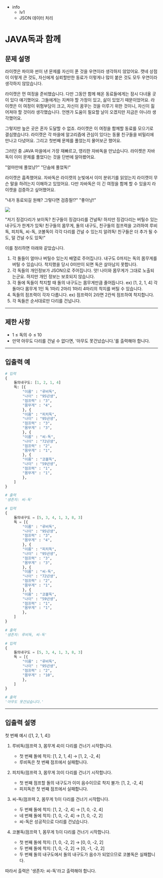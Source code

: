 - info
    - lv1
    - JSON 데이터 처리

# JAVA독과 함께
## 문제 설명
라이캣은 파이와 썬이 낸 문제를 자신이 푼 것을 우연이라 생각하지 않았어요. 캣네 상점이 이렇게 큰 것도, 자신에게 실뢰할만한 동료가 이렇게나 많이 붙은 것도 모두 우연이라 생각하지 않았습니다.

라이캣은 먼 여정을 준비했습니다. 다만 그동안 함께 해온 동료들에게는 잠시 다녀올 곳이 있다 얘기했어요. 그들에게는 지켜야 할 가정이 있고, 삶이 있었기 때문이었어요. 라이캣은 이 여정이 위험부담이 크고, 자신이 꿈꾸는 것을 이루기 위한 것이니, 자신이 짊어져야 할 것이라 생각했습니다. 언젠가 도움이 필요할 날이 오겠지만 지금은 아니라 생각했어요.

그렇지만 높은 곳은 혼자 도달할 수 없죠. 라이캣은 이 여정을 함께할 동료를 모으기로 결심했습니다. 라이캣은 각 마을에 알고리즘에 관심이 있다는 동물 친구들을 비밀리에 만나고 다녔어요. 그리고 첫번째 문제를 풀었는지 물어보곤 했어요.

그러던 중 JAVA 마을에서 가장 재빠르고, 영리한 자바독을 만났습니다. 라이켓은 자바독이 이미 문제를 풀었다는 것을 단번에 알아봤어요.

"얼마만에 풀었냥?"
"단숨에 풀었독!"

라이캣은 흡족했어요. 자바독은 라이캣의 눈빛에서 이미 분위기를 읽었는지 라이캣이 무슨 말을 하려는지 이해하고 있었어요. 다만 자바독은 이 긴 여정을 함께 할 수 있을지 라이캣을 검증하고 싶어했어요.

"내가 동료되길 원해? 그렇다면 검증필!?"
"좋아냥!"

![](./02_.webp)

"저기 징검다리가 보이독? 친구들이 징검다리를 건널독! 하지만 징검다리는 버틸수 있는 내구도가 한계가 있독! 친구들의 몸무게, 돌의 내구도, 친구들의 점프력을 고려하여 루비독, 피치독, 씨-독, 코볼독이 각각 다리를 건널 수 있는지 알려독! 친구들은 더 추가 될 수도, 덜 건널 수도 있독!"

이를 정리하면 아래와 같았습니다.

1. 각 돌들이 얼마나 버틸수 있는지 배열로 주어집니다. 내구도 0까지는 독의 몸무게를 버틸 수 있습니다. 착지했을 당시 0미만이 되면 독은 살아남지 못합니다.
2. 각 독들의 개인정보가 JSON으로 주어집니다. 앗! 나이와 몸무게가 그대로 노출되는군요. 하지만 개인 정보는 보호되지 않습니다.
3. 각 돌에 독들이 착지할 때 돌의 내구도는 몸무게만큼 줄어듭니다.
    ex) [1, 2, 1, 4] 각 돌마다 몸무게 1인 독 1마리 2마리 1마리 4마리의 착지를 버틸 수 있습니다.
4. 독들의 점프력이 각자 다릅니다. 
    ex) 점프력이 2라면 2칸씩 점프하여 착지합니다.
5. 각 독들은 순서대로만 다리를 건넙니다.


---

## 제한 사항

- 1 ≤ 독의 수 ≤ 10
- 만약 아무도 다리를 건널 수 없다면, '아무도 못건넜습니다.'를 출력해야 합니다.

---

## 입출력 예

```python
# 입력
{
    돌의내구도: [1, 2, 1, 4]
    독: [{
        "이름" : "루비독",
        "나이" : "95년생",
        "점프력" : "3",
        "몸무게" : "4",
        }, {
        "이름" : "피치독",
        "나이" : "95년생",
        "점프력" : "3",
        "몸무게" : "3",
        }, {
        "이름" : "씨-독",
        "나이" : "72년생",
        "점프력" : "2",
        "몸무게" : "1",
        }, {
        "이름" : "코볼독",
        "나이" : "59년생",
        "점프력" : "1",
        "몸무게" : "1",
        },
    ]
}

# 출력
'생존자: 씨-독'

# 입력
{
    돌의내구도 = [5, 3, 4, 1, 3, 8, 3]
    독 = [{
        "이름" : "루비독",
        "나이" : "95년생",
        "점프력" : "3",
        "몸무게" : "4",
        }, {
        "이름" : "피치독",
        "나이" : "95년생",
        "점프력" : "3",
        "몸무게" : "3",
        }, {
        "이름" : "씨-독",
        "나이" : "72년생",
        "점프력" : "2",
        "몸무게" : "1",
        }, {
        "이름" : "코볼독",
        "나이" : "59년생",
        "점프력" : "1",
        "몸무게" : "1",
        },
    ]
}

# 출력
'생존자: 루비독, 씨-독'

# 입력
{
    돌의내구도 = [5, 3, 4, 1, 3, 8, 3]
    독 = [{
        "이름" : "루비독",
        "나이" : "95년생",
        "점프력" : "2",
        "몸무게" : "10",
        },
    ]
}

# 출력
'아무도 못건넜습니다.'
```

---

## 입출력 설명
첫 번째 예시 ([1, 2, 1, 4])

1. 루비독(점프력 3, 몸무게 4)이 다리를 건너기 시작합니다.
   - 첫 번째 돌에 착지: [1, 2, 1, 4] → [1, 2, -2, 4]
   - 루비독은 첫 번째 점프에서 실패합니다.

2. 피치독(점프력 3, 몸무게 3)이 다리를 건너기 시작합니다.
   - 첫 번째 점프할 돌의 내구도가 이미 음수이므로 착지 불가: [1, 2, -2, 4]
   - 피치독은 첫 번째 점프에서 실패합니다.

3. 씨-독(점프력 2, 몸무게 1)이 다리를 건너기 시작합니다.
   - 두 번째 돌에 착지: [1, 2, -2, 4] → [1, 0, -2, 4]
   - 네 번째 돌에 착지: [1, 0, -2, 4] → [1, 0, -2, 2]
   - 씨-독은 성공적으로 다리를 건넜습니다.

4. 코볼독(점프력 1, 몸무게 1)이 다리를 건너기 시작합니다.
   - 첫 번째 돌에 착지: [1, 0, -2, 2] → [0, 0, -2, 2]
   - 두 번째 돌에 착지: [1, 0, -2, 2] → [0, -1, -2, 2]
   - 두 번째 돌의 내구도에서 돌의 내구도가 음수가 되었으므로 코볼독은 실패합니다.

따라서 출력은 '생존자: 씨-독'라고 출력해야 합니다.